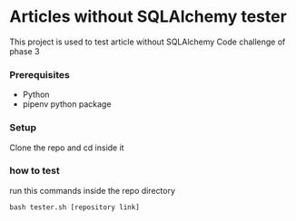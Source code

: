 # Articles without SQLAlchemy tester
This project is used to test article without SQLAlchemy Code challenge of phase 3

### Prerequisites
- Python
- pipenv python package

### Setup
Clone the repo and cd inside it

### how to test
run this commands inside the repo directory

```
bash tester.sh [repository link]
```
